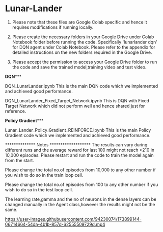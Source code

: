 # Lunar-Lander
1. Please note that these files are Google Colab specific and hence it requires modifications if running locally. 

2. Please create the necessary folders in your Google Drive under Colab Notebook folder before running the code. 
   Specifically 'lunarlander dqn' for DQN agent under Colab Notebook.
   Please refer to the appendix for detailed instructions on the new folders required in the Google Drive.

3. Please accept the permission to access your Google Drive folder to run the code and save the trained model,training 
   video and test video.



********DQN***********

DQN_LunarLander.ipynb
This is the main DQN code which we implemented and achieved good performance.   

DQN_LunarLander_Fixed_Target_Network.ipynb
This is DQN with Fixed Target Network which did not perform well and hence shared just for reference.


**********Policy Gradient*************

Lunar_Lander_Policy_Gradient_REINFORCE.ipynb
This is the main Policy Gradient code which we implemented and achieved good performance.



************** Notes *******************
The results can vary during different runs and the average reward for last 100 might not reach >210 in 10,000 episodes. Please restart and run the code to
train the model again from the start.

Please change the total no.of episodes from 10,000 to any other number if you wish to do so in the train loop cell.

Please change the total no.of episodes from 100 to any other number if you wish to do so in the test loop cell.

The learning rate,gamma and the no of neurons in the dense layers can be changed manually in the Agent class,however the results might not be the same.





https://user-images.githubusercontent.com/94230074/173899144-06714664-54da-4b1b-857d-62555509729d.mp4


